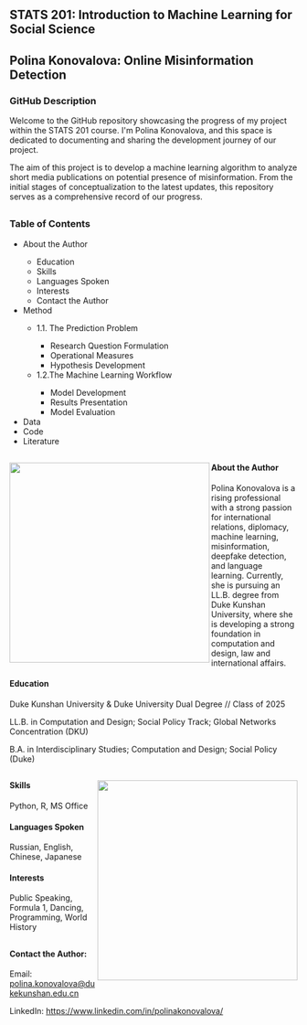 
## STATS 201: Introduction to Machine Learning for Social Science
## Polina Konovalova: Online Misinformation Detection

### GitHub Description
Welcome to the GitHub repository showcasing the progress of my project within the STATS 201 course. I'm Polina Konovalova, and this space is dedicated to documenting and sharing the development journey of our project. 

The aim of this project is to develop a machine learning algorithm to analyze short media publications on potential presence of misinformation. From the initial stages of conceptualization to the latest updates, this repository serves as a comprehensive record of our progress.

##

### Table of Contents
<ul>
 <li>About the Author</li>
 <ul>
  <li>Education</li>
  <li>Skills</li>
  <li>Languages Spoken</li>
  <li>Interests</li>
  <li>Contact the Author</li>
 </ul>
 <li>Method</li>
 <ul>
   <li>1.1. The Prediction Problem</li>
     <ul>
       <li>Research Question Formulation</li>
       <li>Operational Measures</li>
       <li>Hypothesis Development</li>
     </ul>
   <li>1.2.The Machine Learning Workflow</li>
     <ul>
       <li>Model Development</li>
       <li>Results Presentation</li>
       <li>Model Evaluation</li>
     </ul>
 </ul>
 <li>Data</li>
 <li>Code</li>
 <li>Literature</li>
</ul>

##

<img align="left" src="KONOVALOVA_Polina_photo.JPG" width=350>

#### About the Author
Polina Konovalova is a rising professional with a strong passion for international relations, diplomacy, machine learning, misinformation, deepfake detection, and language learning. Currently, she is pursuing an LL.B. degree from Duke Kunshan University, where she is developing a strong foundation in computation and design, law and international affairs.

#### Education
Duke Kunshan University & Duke University Dual Degree // Class of 2025

LL.B. in Computation and Design; Social Policy Track; Global Networks Concentration (DKU)

B.A. in Interdisciplinary Studies; Computation and Design; Social Policy (Duke)
## 

<img align="right" src="https://github.com/Rising-Stars-by-Sunshine/STATS201_Polina/assets/148934457/602848f6-1f23-457b-adc7-96a40bd856f7" width=350>

#### Skills
Python, R, MS Office

#### Languages Spoken
Russian, English, Chinese, Japanese

#### Interests
Public Speaking, Formula 1, Dancing, Programming, World History

##

#### Contact the Author:
Email: polina.konovalova@dukekunshan.edu.cn

LinkedIn: https://www.linkedin.com/in/polinakonovalova/

